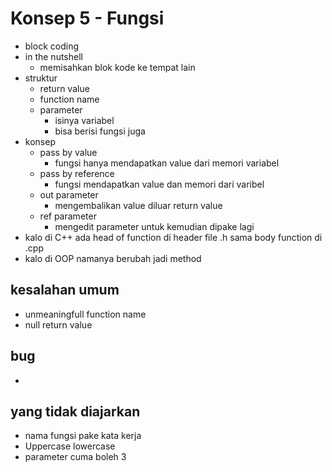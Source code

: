 # Konsep 5 - Fungsi
- block coding
- in the nutshell
	- memisahkan blok kode ke tempat lain
- struktur
	- return value
	- function name
	- parameter
		- isinya variabel
		- bisa berisi fungsi juga
- konsep
	- pass by value
		- fungsi hanya mendapatkan value dari memori variabel
	- pass by reference
		- fungsi mendapatkan value dan memori dari varibel
	- out parameter
		- mengembalikan value diluar return value
	- ref parameter
		- mengedit parameter untuk kemudian dipake lagi
- kalo di C++ ada head of function di header file .h sama body function di .cpp
- kalo di OOP namanya berubah jadi method
## kesalahan umum
- unmeaningfull function name
- null return value
## bug
- 
## yang tidak diajarkan
- nama fungsi pake kata kerja
- Uppercase lowercase
- parameter cuma boleh 3
